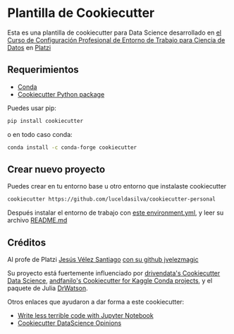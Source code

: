 # Plantilla de Cookiecutter

Esta es una plantilla de cookiecutter para Data Science desarrollado en [el Curso de Configuración Profesional de Entorno de Trabajo para Ciencia de Datos](https://platzi.com/cursos/entorno-ciencia-datos/) en [Platzi](https://platzi.com)


## Requerimientos

- [Conda](https://docs.conda.io/projects/conda/en/latest/user-guide/install/download.html)
- [Cookiecutter Python package](http://cookiecutter.readthedocs.org/en/latest/installation.html)

Puedes usar pip:

``` bash
pip install cookiecutter
```

o en todo caso conda:

``` bash
conda install -c conda-forge cookiecutter
```

## Crear nuevo proyecto

Puedes crear en tu entorno base u otro entorno que instalaste cookiecutter

```bash
cookiecutter https://github.com/luceldasilva/cookiecutter-personal
```

Después instalar el entorno de trabajo con [este environment.yml](https://github.com/luceldasilva/cookiecutter-personal/blob/main/%7B%7B%20cookiecutter.project_slug%20%7D%7D/environment.yml), y leer su archivo [README.md](https://github.com/luceldasilva/cookiecutter-personal/blob/main/%7B%7B%20cookiecutter.project_slug%20%7D%7D/README.md)

## Créditos

Al profe de Platzi [Jesús Vélez Santiago](https://platzi.com/profes/jvelezmagic/) [con su github jvelezmagic](https://github.com/jvelezmagic/cookiecutter-conda-data-science) 

Su proyecto está fuertemente influenciado por [drivendata's Cookiecutter Data Science](https://github.com/drivendata/cookiecutter-data-science), [andfanilo's Cookiecutter for Kaggle Conda projects](https://github.com/andfanilo/cookiecutter-kaggle), y el paquete de Julia [DrWatson](https://juliadynamics.github.io/DrWatson.jl/dev/).

Otros enlaces que ayudaron a dar forma a este cookiecutter:

- [Write less terrible code with Jupyter Notebook](https://blog.godatadriven.com/write-less-terrible-notebook-code)
- [Cookiecutter DataScience Opinions](http://drivendata.github.io/cookiecutter-data-science/#opinions)
